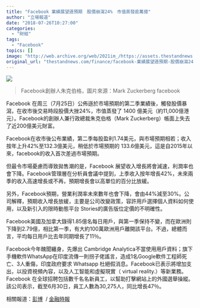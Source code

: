 ```yaml
---
title: "Facebook 業績展望遜預期　股價崩瀉24%　市值蒸發逾萬億"
author: "立場報道"
date: "2018-07-26T10:27:00"
categories:
  - "財經"
tags:
  - "Facebook"
topics: []
image: "http://web.archive.org/web/2021im_/https://assets.thestandnews.com/media/photos/15826058_10103377634440301_4588536596609033984_n_fG8Nf.png"
original_url: "thestandnews.com/finance/facebook-業績展望遜預期-股價崩瀉24-市值蒸發逾萬億"
---
```

![](http://web.archive.org/web/2021im_/https://assets.thestandnews.com/media/photos/15826058_10103377634440301_4588536596609033984_n_fG8Nf.png)
> Facebook創辦人朱克伯格，圖片來源：Mark Zuckerberg facebook

Facebook 在周三（7月25日）公佈遜於市場預期的第二季業績後，觸發股價暴瀉，在收市後交易時段股價大挫24%，市值蒸發了 1400 億美元（約11,000億港元）。Facebook的創辦人兼行政總裁朱克伯格（Mark Zuckerberg）帳面上失去了近200億美元財富。

Facebook在收市後公布業績，第二季每股盈利1.74美元，與市場預期相若；收入按年上升42%至132.3億美元，稍低於市場預期的 133.6億美元，這是自2015年以來，facebook的收入首次差過市場預期。

但最令市場憂慮而導致拋售潮的是，Facebook 展望收入增長將會減速，利潤率也會下降。Facebook管理層在分析員會議中提到，上季收入按年增長42%，未來兩季的收入高速增長或不再，預期增長會以高單位的百分比放緩。

另外，Facebook預期，營業利潤率未來數年也會下降，會由44%減至30%。公司解釋，預期收入增長放緩，主要是公司改變政策，容許用戶選擇個人資料如何使用，以及新引入的限時動態平台 Stories的廣告版位定價的不明確性。

Facebook美國及加拿大錄得1.85億名每日用戶，與第一季保持不變，而在歐洲則下降到2.79億，相比第一季，有大約100萬歐洲用戶離開該平台。不過，總體而言，平均每日用戶比去年同期增長了11％。

Facebook今年醜聞纏身，先爆出 Cambridge Analytica不當使用用戶資料；旗下手機軟件WhatsApp在印度流傳一則拐子佬謠言，造成1名Google軟件工程師死亡、3人重傷，印度政府要求 Whatsapp 杜絕假消息。Facebook已表示將增加支出，以投資視頻內容，以及人工智能和虛擬現實（ virtual reality.）等新業務。Facebook 在全球招聘包括數千名名新員工，以幫助打擊網站上的外國選舉操縱。 該公司表示，截至6月30日，員工人數為30,275人，同比增長47％。

相關報道：[彭博](http://web.archive.org/web/20211229132624/http://uk.businessinsider.com/facebook-stock-price-after-q2-earnings-2018-7)  / [金融時報](http://web.archive.org/web/20211229132624/https://www.ft.com/tour)